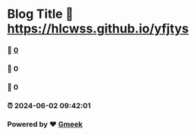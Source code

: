 # Blog Title :link: https://hlcwss.github.io/yfjtys 
### :page_facing_up: [0](https://hlcwss.github.io/yfjtys/tag.html) 
### :speech_balloon: 0 
### :hibiscus: 0 
### :alarm_clock: 2024-06-02 09:42:01 
### Powered by :heart: [Gmeek](https://github.com/Meekdai/Gmeek)
